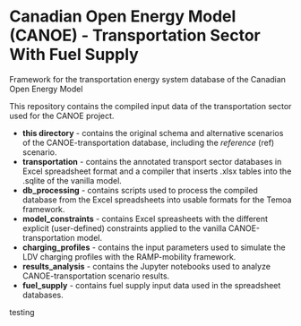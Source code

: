 # Canadian Open Energy Model (CANOE) - Transportation Sector With Fuel Supply
Framework for the transportation energy system database of the Canadian Open Energy Model

This repository contains the compiled input data of the transportation sector used for the CANOE project.
- **this directory** - contains the original schema and alternative scenarios of the CANOE-transportation database, including the _reference_ (ref) scenario. 
- **transportation** - contains the annotated transport sector databases in Excel spreadsheet format and a compiler that inserts .xlsx tables into the .sqlite of the vanilla model.
- **db_processing** - contains scripts used to process the compiled database from the Excel spreadsheets into usable formats for the Temoa framework.
- **model_constraints** - contains Excel spreasheets with the different explicit (user-defined) constraints applied to the vanilla CANOE-transportation model.
- **charging_profiles** - contains the input parameters used to simulate the LDV charging profiles with the RAMP-mobility framework.
- **results_analysis** - contains the Jupyter notebooks used to analyze CANOE-transportation scenario results.
- **fuel_supply** - contains fuel supply input data used in the spreadsheet databases.

testing